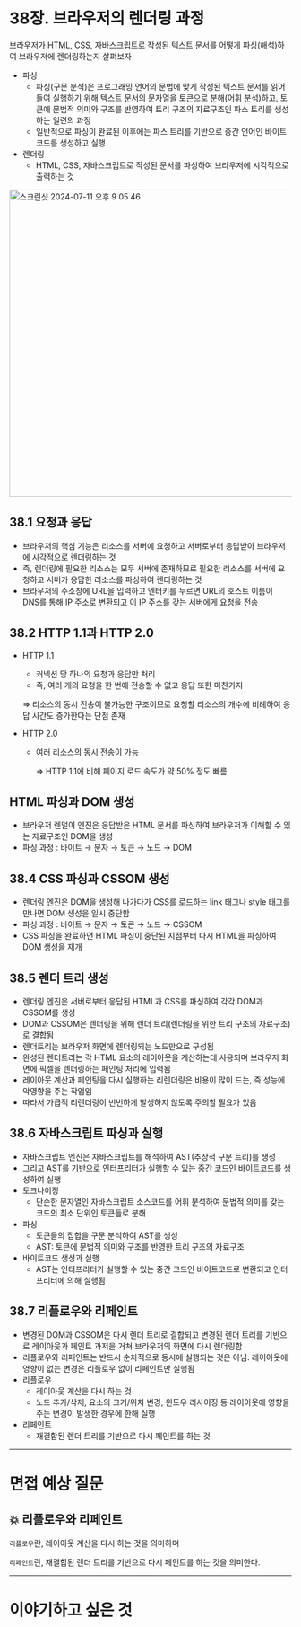 # 38장. 브라우저의 렌더링 과정

브라우저가 HTML, CSS, 자바스크립트로 작성된 텍스트 문서를 어떻게 파싱(해석)하여 브라우저에 렌더링하는지 살펴보자

- 파싱
    - 파싱(구문 분석)은 프로그래밍 언어의 문법에 맞게 작성된 텍스트 문서를 읽어 들여 실행하기 위해 텍스트 문서의 문자열을 토큰으로 분해(어휘 분석)하고, 토큰에 문법적 의미와 구조를 반영하여 트리 구조의 자료구조인 파스 트리를 생성하는 일련의 과정
    - 일반적으로 파싱이 완료된 이후에는 파스 트리를 기반으로 중간 언어인 바이트코드를 생성하고 실행
- 렌더링
    - HTML, CSS, 자바스크립트로 작성된 문서를 파싱하여 브라우저에 시각적으로 출력하는 것

<img width="547" alt="스크린샷 2024-07-11 오후 9 05 46" src="https://github.com/user-attachments/assets/18aa572e-9ec4-45e3-aae4-fdad2f48c018">

## 38.1 요청과 응답

- 브라우저의 핵심 기능은 리소스를 서버에 요청하고 서버로부터 응답받아 브라우저에 시각적으로 렌더링하는 것
- 즉, 렌더링에 필요한 리소스는 모두 서버에 존재하므로 필요한 리소스를 서버에 요청하고 서버가 응답한 리소스를 파싱하여 렌더링하는 것
- 브라우저의 주소창에 URL을 입력하고 엔터키를 누르면 URL의 호스트 이름이 DNS를 통해 IP 주소로 변환되고 이 IP 주소를 갖는 서버에게 요청을 전송

## 38.2 HTTP 1.1과 HTTP 2.0

- HTTP 1.1
    - 커넥션 당 하나의 요청과 응답만 처리
    - 즉, 여러 개의 요청을 한 번에 전송할 수 없고 응답 또한 마찬가지
    
    ⇒ 리소스의 동시 전송이 불가능한 구조이므로 요청할 리소스의 개수에 비례하여 응답 시간도 증가한다는 단점 존재
    
- HTTP 2.0
    - 여러 리소스의 동시 전송이 가능
        
        ⇒ HTTP 1.1에 비해 페이지 로드 속도가 약 50% 정도 빠름
        

## HTML 파싱과 DOM 생성

- 브라우저 렌덜이 엔진은 응답받은 HTML 문서를 파싱하여 브라우저가 이해할 수 있는 자료구조인 DOM을 생성
- 파싱 과정 : 바이트 → 문자 → 토큰 → 노드 → DOM

## 38.4 CSS 파싱과 CSSOM 생성

- 렌더링 엔진은 DOM을 생성해 나가다가 CSS를 로드하는 link 태그나 style 태그를 만나면 DOM 생성을 일시 중단함
- 파싱 과정 : 바이트 → 문자 → 토큰 → 노드 → CSSOM
- CSS 파싱을 완료하면 HTML 파싱이 중단된 지점부터 다시 HTML을 파싱하여 DOM 생성을 재개

## 38.5 렌더 트리 생성

- 렌더링 엔진은 서버로부터 응답된 HTML과 CSS를 파싱하여 각각 DOM과 CSSOM를 생성
- DOM과 CSSOM은 렌더링을 위해 렌더 트리(렌더링을 위한 트리 구조의 자료구조)로 결합됨
- 렌더트리는 브라우저 화면에 렌더링되는 노드만으로 구성됨
- 완성된 렌더트리는 각 HTML 요소의 레이아웃을 계산하는데 사용되며 브라우저 화면에 픽셀을 렌더링하는 페인팅 처리에 입력됨
- 레이아웃 계산과 페인팅을 다시 실행하는 리렌더링은 비용이 많이 드는, 즉 성능에 악영향을 주는 작업임
- 따라서 가급적 리렌더링이 빈번하게 발생하지 않도록 주의할 필요가 있음

## 38.6 자바스크립트 파싱과 실행

- 자바스크립트 엔진은 자바스크립트를 해석하여 AST(추상적 구문 트리)를 생성
- 그리고 AST를 기반으로 인터프리터가 실행할 수 있는 중간 코드인 바이트코드를 생성하여 실행
- 토크나이징
    - 단순한 문자열인 자바스크립트 소스코드를 어휘 분석하여 문법적 의미를 갖는 코드의 최소 단위인 토큰들로 분해
- 파싱
    - 토큰들의 집합을 구문 분석하여 AST를 생성
    - AST: 토큰에 문법적 의미와 구조를 반영한 트리 구조의 자료구조
- 바이트코드 생성과 실행
    - AST는 인터프리터가 실행할 수 있는 중간 코드인 바이트코드로 변환되고 인터프리터에 의해 실행됨

## 38.7 리플로우와 리페인트

- 변경된 DOM과 CSSOM은 다시 렌더 트리로 결합되고 변경된 렌더 트리를 기반으로 레이아웃과 페인트 과저을 거쳐 브라우저의 화면에 다시 렌더링함
- 리플로우와 리페인트는 반드시 순차적으로 동시에 실행되는 것은 아님. 레이아웃에 영향이 없는 변경은 리플로우 없이 리페인트만 실행됨
- 리플로우
    - 레이아웃 계산을 다시 하는 것
    - 노드 추가/삭제, 요소의 크기/위치 변경, 윈도우 리사이징 등 레이아웃에 영향을 주는 변경이 발생한 경우에 한해 실행
- 리페인트
    - 재결합된 렌더 트리를 기반으로 다시 페인트를 하는 것

---

# 면접 예상 질문

## 💥 리플로우와 리페인트

`리플로우`란, 레이아웃 계산을 다시 하는 것을 의미하며

`리페인트`란, 재결합된 렌더 트리를 기반으로 다시 페인트를 하는 것을 의미한다.

---

# 이야기하고 싶은 것